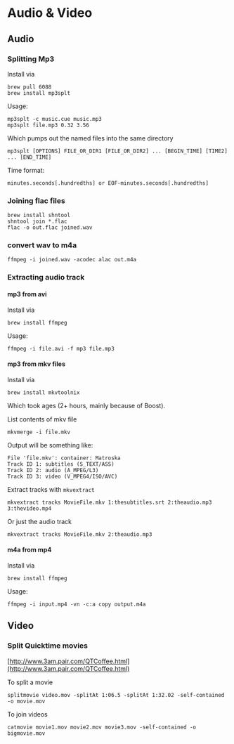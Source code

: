 # Audio & Video #

## Audio ##

### Splitting Mp3 ###

Install via

	brew pull 6088
	brew install mp3splt

Usage:

	mp3splt -c music.cue music.mp3
	mp3splt file.mp3 0.32 3.56

Which pumps out the named files into the same directory

	mp3splt [OPTIONS] FILE_OR_DIR1 [FILE_OR_DIR2] ... [BEGIN_TIME] [TIME2] ... [END_TIME]

Time format:

	minutes.seconds[.hundredths] or EOF-minutes.seconds[.hundredths]

### Joining flac files ###

	brew install shntool
	shntool join *.flac
	flac -o out.flac joined.wav

### convert wav to m4a

	ffmpeg -i joined.wav -acodec alac out.m4a

### Extracting audio track ###

#### mp3 from avi ####

Install via

	brew install ffmpeg

Usage:

	ffmpeg -i file.avi -f mp3 file.mp3

#### mp3 from mkv files ####

Install via

	brew install mkvtoolnix

Which took ages (2+ hours, mainly because of Boost).

List contents of mkv file

	mkvmerge -i file.mkv

Output will be something like:

	File 'file.mkv': container: Matroska
	Track ID 1: subtitles (S_TEXT/ASS)
	Track ID 2: audio (A_MPEG/L3)
	Track ID 3: video (V_MPEG4/ISO/AVC)

Extract tracks with `mkvextract`

	mkvextract tracks MovieFile.mkv 1:thesubtitles.srt 2:theaudio.mp3 3:thevideo.mp4

Or just the audio track

	mkvextract tracks MovieFile.mkv 2:theaudio.mp3

#### m4a from mp4 ####

Install via

	brew install ffmpeg

Usage:

	ffmpeg -i input.mp4 -vn -c:a copy output.m4a

## Video ##

### Split Quicktime movies ###

[http://www.3am.pair.com/QTCoffee.html](http://www.3am.pair.com/QTCoffee.html)

To split a movie

	splitmovie video.mov -splitAt 1:06.5 -splitAt 1:32.02 -self-contained -o movie.mov

To join videos

	catmovie movie1.mov movie2.mov movie3.mov ‑self‑contained ‑o bigmovie.mov
